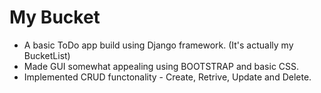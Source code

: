 # My Bucket
 - A basic ToDo app build using Django framework. (It's actually my BucketList)  
 - Made GUI somewhat appealing using BOOTSTRAP and basic CSS.
 - Implemented CRUD functonality - Create, Retrive, Update and Delete.
